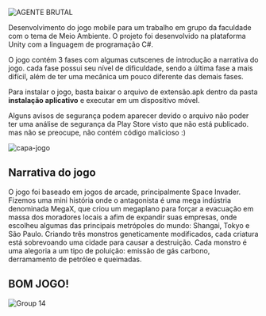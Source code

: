![AGENTE BRUTAL](https://github.com/Venicode/agente-brutal/assets/44931124/001edd8d-5cfd-4173-8a5c-9740276d9e5a)

Desenvolvimento do jogo mobile para um trabalho em grupo da faculdade com o tema de Meio Ambiente. O projeto foi desenvolvido na plataforma Unity com a linguagem de programação C#.

O jogo contém 3 fases com algumas cutscenes de introdução a narrativa do jogo. cada fase possui seu nível de dificuldade, sendo a última fase a mais difícil, além de ter uma mecânica um pouco diferente das demais fases.

Para instalar o jogo, basta baixar o arquivo de extensão.apk dentro da pasta <b>instalação aplicativo</b> e executar em um dispositivo móvel. 

Alguns avisos de segurança podem aparecer devido o arquivo não poder ter uma análise de segurança da Play Store visto que não está publicado. mas não se preocupe, não contém código malicioso :)

![capa-jogo](https://github.com/Venicode/agente-brutal/assets/44931124/3ab04ec5-4239-4d4d-ba1b-f9d4616ccb5f)

## Narrativa do jogo
O jogo foi baseado em jogos de arcade, principalmente Space Invader. Fizemos uma mini história onde o antagonista é uma mega indústria denominada MegaX, que criou um megaplano para forçar a evacuação em massa dos moradores locais a afim de expandir suas empresas, onde escolheu algumas das principais metrópoles do mundo: Shangai, Tokyo e São Paulo. Criando três monstros geneticamente modificados, cada criatura está sobrevoando uma cidade para causar a destruição. Cada monstro é uma alegoria a um tipo de poluição: emissão de gás carbono, derramamento de petróleo e queimadas.

## BOM JOGO!
![Group 14](https://github.com/Venicode/agente-brutal/assets/44931124/768dc929-562a-4cc4-9e26-1cb45746e836)
